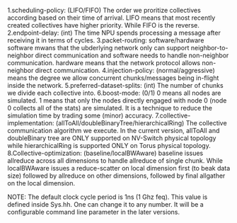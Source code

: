 1.scheduling-policy: (LIFO/FIFO) 
	The order we proritize collectives according based on their time of arrival.
        LIFO means that most recently created collectives have higher priority. While
	FIFO is the reverse.
2.endpoint-delay: (int)
	The time NPU spends processing a message after receiving it in terms of cycles.
3.packet-routing: software/hardware
	software mwans that the ubderlying network only can support neighbor-to-neighbor 
	direct communication and software needs to handle non-neighbor communication.
        hardware means that the network protocol allows non-neighbor direct communication.
4.injection-policy: (normal/aggressive)
	means the degree we allow concurrent chunks/messages being in-flight inside the 
        network.
5.preferred-dataset-splits: (int)
	The number of chunks we divide each collective into.
6.boost-mode: (0/1)
	0 means all nodes are simulated. 1 means that only the nodes
	directly engaged with node 0 (node 0 collects all of the stats)
	are simulated. It is a technique to reduce the simulation time
	by trading some (minor) accuracy.
7.collective-implementation: (allToAll/doubleBinaryTree/hierarchicalRing)
	The collective communication algorithm we execute. In the
	current version,  allToAll and doubleBinary tree are ONLY
	supported on NV-Switch physical topology while
	hierarchicalRing is supported ONLY on Torus physical topology. 
8.Collective-optimization: (baseline/localBWAware)
	baseline issues allreduce across all dimensions to handle
	allreduce of single chunk. While localBWAware issues a 
	reduce-scatter on  local dimension first (to beak data size)
	followed by allreduce on other dimensions, followed by final allgather
	on the local dimension.

NOTE: The default clock cycle period is 1ns (1 Ghz feq). This value is defined inside Sys.hh.
One can change it to any number. It will be a configurable command line parameter in the later
versions.
	   
